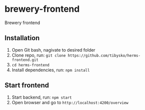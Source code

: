 # brewery-frontend
Brewery frontend

## Installation
1. Open Git bash, nagivate to desired folder
2. Clone repo, run: `git clone https://github.com/tibysko/herms-frontend.git`
3. `cd herms-frontend`
4. Install dependencies, run: `npm install`

## Start frontend
1. Start backend, run: `npm start`
2. Open browser and go to `http://localhost:4200/overview`
